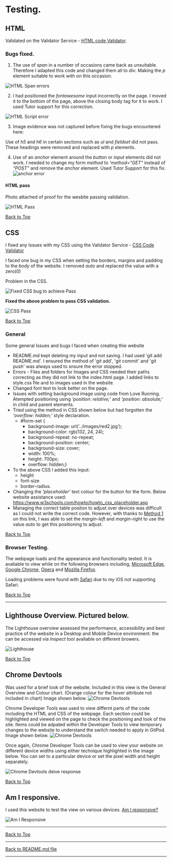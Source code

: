 # Testing.
## HTML
Validated on the Validator Service - [HTML code Validator](https://validator.w3.org/).
### **Bugs fixed.**

1. The use of _span_ in a number of occasions came back as unsuitable.
Therefore I adapted this code and changed them all to _div_. Making the _p_ element suitable to work with on this occasion.

![HTML Span errors](assets/readme-images/HTMLIssues.png)

2. I had positioned the _fontawesome_ input incorrectly on the page. 
I moved it to the bottom of the page, above the closing body tag for it to work. I used Tutor support for this correction.

![HTML Script error](assets/readme-images/HTMLscript.png)

3. Image evidence was not captured before fixing the bugs encountered here:

Use of _h5_ and _h6_ in certain sections such as _ul_ and _fieldset_ did not pass. These headings were removed and replaced with _p_ elements.

4. Use of an _anchor_ element around the _button_ or _input_ elements did not work. I needed to change my form _method_ to _'method="GET"_ instead of _"POST"_ and remove the _anchor_ element. 
Used Tutor Support for this fix.
![anchor error](assets/readme-images/HTMLanchor.png)

#### **HTML pass**
Photo attached of proof for the wesbite passing validation.

![HTML Pass](assets/readme-images/HTMLpass.png)

[Back to Top](#testing)

## CSS
I fixed any Issues with my CSS using the Validator Service - [CSS Code Validator](https://jigsaw.w3.org/)

I faced one bug in my CSS when setting the borders, margins and padding to the _body_ of the website. 
I removed _auto_ and replaced the value with a zero(0)

Problem in the CSS.

![Fixed CSS bug to achieve Pass](assets/readme-images/CSSIssue.png)

**Fixed the above problem to pass CSS validation.**

![CSS Pass](assets/readme-images/CSSFix.png)

[Back to Top](#testing)
	
### General
Some general Issues and bugs I faced when creating thie website
* README.md kept deleting my input and not saving. I had used 'git add README.md'.
  I ensured the method of 'git add', 'git commit' and 'git push' was always used to snsure the error stopped.
* Errors - Files and folders for Images and CSS needed their paths correcting as they did not link to the index.html page. I added links to style.css file and to images used in the website.
* Changed font text to look better on the page.
* Issues with setting background image using code from Love Running. Atempted positioning using _'position: relative;'_ and _'position: absolute;'_ in child and parent elements.
* Tried using the method in CSS shown below but had forgotten the _'overflow: hidden;'_ style declaration.
	- #form-set {
    	- background-image: url('../images/red2.jpg');
    	- background-color: rgb(132, 24, 24);
    	- background-repeat: no-repeat;
    	- background-position: center;
    	- background-size: cover;
    	- width:  100%;
    	- height: 700px;
    	- overflow: hidden;}
* To the above CSS I added this input: 
	- height 
	- font-size
	- border-radius.	
* Changing the _'placeholder'_ text colour for the button for the form. Below website assistance used: 
https://www.w3schools.com/howto/howto_css_placeholder.asp
* Managing the correct table positon to adjust over devices was difficult as I could not write the correct code. However, with thanks to [Method 1](https://granneman.com/webdev/coding/css/centertables) on this link, I was able to set the _margin-left_ and _margin-right_ to use the value _auto_ to get this positioning to adjust.

[Back to Top](#testing)

### Browser Testing.
The webpage loads and the appearance and functionality tested. It is avaliable to view while on the following browsers including, [Microsoft Edge](https://www.microsoft.com/en-us/edge?form=MA13FJ), [Google Chrome](https://www.google.co.uk/chrome/), [Opera](https://www.opera.com/) and [ Mozilla Firefox](https://www.mozilla.org/en-GB/firefox/new/).

Loading problems were found with [Safari](https://www.apple.com/uk/safari/) due to my iOS not supporting Safari.

[Back to Top](#testing)

***
## Lighthouse Overview. Pictured below.
The Lighthouse overview assessed the performance, accessibility and best practice of the website in a Desktop and Mobile Device environment. the can be accessed via _Inspect_ tool avaliable on different browers.

![Lighthouse](assets/readme-images/mobileLH.png) 

[Back to Top](#testing)
## Chrome Devtools 
Was used for a brief look of the website. Included in this view is the General Overview and Colour chart. (Orange colour for the _hover_ attribute not included in chart)
Image shown below.
![Chrome Devtools](assets/readme-images/overview.colour.png) 


Chrome Developer Tools was used to view differnt parts of the code including the HTML and CSS of the webpage. Each section could be highlighted and viewed on the page to check the positioning and look of the site. Items could be adpated within the Developer Tools to view temporary changes to the website to understand the switch needed to apply in GitPod.
Image shown below.
![Chrome Devtools](assets/readme-images/chromedevtools.png)

Once again, Chrome Developer Tools can be used to view your website on different device widths using either technique highlighted in the image below. You can set to a particular device or set the pixel width and height separately.

![Chrome Devtools deive response](assets/readme-images/chromedevice.png)

[Back to Top](#testing)

## Am I responsive.
I used this website to test the view on various devices.
[Am I responsive?](https://ui.dev/amiresponsive) 


![Am I Responsive](assets/readme-images/Devices.png)
***
[Back to Top](#testing) 
***
[Back to README.md file](README.md)
***